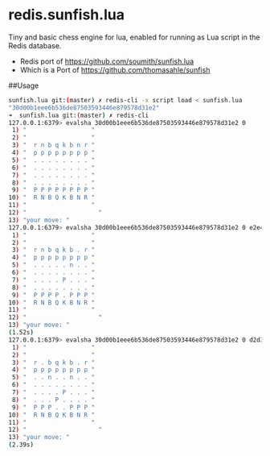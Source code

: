 redis.sunfish.lua
=================

Tiny and basic chess engine for lua, enabled for running as Lua script in the Redis database.

- Redis port of https://github.com/soumith/sunfish.lua 
- Which is a Port of https://github.com/thomasahle/sunfish

##Usage

```bash
sunfish.lua git:(master) ✗ redis-cli -x script load < sunfish.lua
"30d00b1eee6b536de87503593446e879578d31e2"
➜  sunfish.lua git:(master) ✗ redis-cli
127.0.0.1:6379> evalsha 30d00b1eee6b536de87503593446e879578d31e2 0
 1) "                  "
 2) "                  "
 3) "  r n b q k b n r "
 4) "  p p p p p p p p "
 5) "  . . . . . . . . "
 6) "  . . . . . . . . "
 7) "  . . . . . . . . "
 8) "  . . . . . . . . "
 9) "  P P P P P P P P "
10) "  R N B Q K B N R "
11) "                  "
12) "                    "
13) "your move: "
127.0.0.1:6379> evalsha 30d00b1eee6b536de87503593446e879578d31e2 0 e2e4
 1) "                  "
 2) "                  "
 3) "  r n b q k b . r "
 4) "  p p p p p p p p "
 5) "  . . . . . n . . "
 6) "  . . . . . . . . "
 7) "  . . . . P . . . "
 8) "  . . . . . . . . "
 9) "  P P P P . P P P "
10) "  R N B Q K B N R "
11) "                  "
12) "                    "
13) "your move: "
(1.52s)
127.0.0.1:6379> evalsha 30d00b1eee6b536de87503593446e879578d31e2 0 d2d3
 1) "                  "
 2) "                  "
 3) "  r . b q k b . r "
 4) "  p p p p p p p p "
 5) "  . . n . . n . . "
 6) "  . . . . . . . . "
 7) "  . . . . P . . . "
 8) "  . . . P . . . . "
 9) "  P P P . . P P P "
10) "  R N B Q K B N R "
11) "                  "
12) "                    "
13) "your move: "
(2.39s)

```
